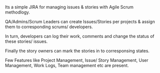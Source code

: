 Its a simple JIRA for managing issues & stories with Agile Scrum methodlogy.

QA/Admins/Scrum Leaders can create Issues/Stories per projects & assign them to corresponding scrums/ developers.

In turn, developers can log their work, comments and change the status of these stories/ issues.

Finally the story owners can mark the stories in to corresponsing states.

Few Features like Project Management, Issue/ Story Management, User Management, Work Logs, Team management etc are present.
